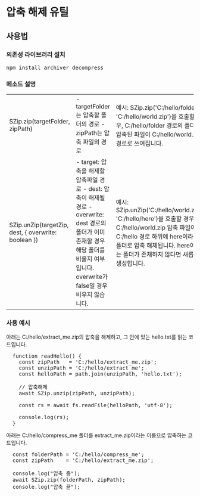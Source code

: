 <h1>압축 해제 유틸</h1>

<h2>사용법</h2>

<h3>의존성 라이브러리 설치</h3>
<pre>npm install archiver decompress</pre>

<h3>메소드 설명</h3>
<table>
  <tr>
    <td>SZip.zip(targetFolder, zipPath)</td>
    <td>
      - targetFolder는 압축할 폴더의 경로
      - zipPath는 압축 파일의 경로
    </td>
    <td>예시: SZip.zip('C:/hello/folder', 'C:/hello/world.zip')을 호출할 경우, C:/hello/folder 경로의 폴더가 압축된 파일이 C:/hello/world.zip 경로로 쓰여집니다.</td>
  </tr>

  <tr>
    <td>SZip.unZip(targetZip, dest, { overwrite: boolean })</td>
    <td>
      - target: 압축을 해제할 압축파일 경로
      - dest: 압축이 해제될 경로
      - overwrite: dest 경로의 폴더가 이미 존재할 경우 해당 폴더를 비울지 여부입니다. overwrite가 false일 경우 비우지 않습니다.
    </td>
    <td>예시: SZip.unZip('C:/hello/world.zip', 'C:/hello/here')을 호출할 경우, C:/hello/world.zip 압축 파일이 C:/hello 경로 하위에 here이라는 폴더로 압축 해제됩니다. here이라는 폴더가 존재하지 않다면 새롭게 생성합니다.</td>
  </tr>
</table>

<h3>사용 예시</h3>
아래는 C:/hello/extract_me.zip의 압축을 해제하고, 그 안에 있는 hello.txt를 읽는 코드입니다.

<pre>
  function readHello() {
    const zipPath   = 'C:/hello/extract_me.zip';
    const unzipPath = 'C:/hello/extract_me';
    const helloPath = path.join(unzipPath, 'hello.txt');
  
    // 압축해제
    await SZip.unzip(zipPath, unzipPath);

    const rs = await fs.readFile(helloPath, 'utf-8');

    console.log(rs);
  }
</pre>

아래는 C:/hello/compress_me 폴더를 extract_me.zip이라는 이름으로 압축하는 코드입니다.
<pre>
  const folderPath = 'C:/hello/compress_me';
  const zipPath    = 'C:/hello/extract_me.zip';

  console.log("압축 중");
  await SZip.zip(folderPath, zipPath);
  console.log("압축 끝");
</pre>
